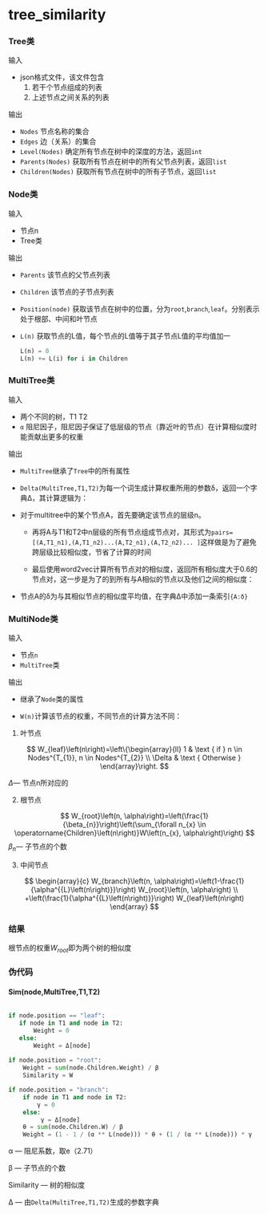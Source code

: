 # tree_similarity

### Tree类

输入

+ json格式文件，该文件包含
  1. 若干个节点组成的列表
  2. 上述节点之间关系的列表

输出

+ `Nodes`  节点名称的集合
+ `Edges`  边（关系）的集合
+ `Level(Nodes)`  确定所有节点在树中的深度的方法，返回`int`
+ `Parents(Nodes)` 获取所有节点在树中的所有父节点列表，返回`list`
+ `Children(Nodes)` 获取所有节点在树中的所有子节点，返回`list`

### Node类

输入

+ 节点n
+ Tree类

输出

+ `Parents` 该节点的父节点列表

+ `Children` 该节点的子节点列表

+ `Position(node)` 获取该节点在树中的位置，分为`root`,`branch`,`leaf`。分别表示处于根部、中间和叶节点

+ `L(n)` 获取节点的L值，每个节点的L值等于其子节点L值的平均值加一

  ```python
  L(n) = 0
  L(n) += L(i) for i in Children 
  ```

### MultiTree类

输入

+ 两个不同的树，T1 T2
+ `α` 阻尼因子，阻尼因子保证了低层级的节点（靠近叶的节点）在计算相似度时能贡献出更多的权重

输出

+ `MultiTree`继承了`Tree`中的所有属性

+ `Delta(MultiTree,T1,T2)`为每一个词生成计算权重所用的参数δ，返回一个字典Δ，其计算逻辑为：
+ 对于multitree中的某个节点A，首先要确定该节点的层级n。
  + 再将A与T1和T2中n层级的所有节点组成节点对，其形式为`pairs=[(A,T1_n1),(A,T1_n2)...(A,T2_n1),(A,T2_n2)... ]`这样做是为了避免跨层级比较相似度，节省了计算的时间

  + 最后使用word2vec计算所有节点对的相似度，返回所有相似度大于0.6的节点对，这一步是为了的到所有与A相似的节点以及他们之间的相似度：
+ 节点A的δ为与其相似节点的相似度平均值，在字典Δ中添加一条索引`{A:δ}`

### MultiNode类

输入

+ 节点`n`
+ `MultiTree`类

输出

+ 继承了`Node`类的属性

+ `W(n)`计算该节点的权重，不同节点的计算方法不同：

1. 叶节点

$$
W_{leaf}\left(n\right)=\left\{\begin{array}{ll}
  1 & \text { if } n \in Nodes^{T_{1}}, n \in Nodes^{T_{2}} \\
  \Delta & \text { Otherwise }
  \end{array}\right.
$$

  $\Delta$— 节点n所对应的

2. 根节点

$$
W_{root}\left(n, \alpha\right)=\left(\frac{1}{\beta_{n}}\right)\left(\sum_{\forall n_{x} \in \operatorname{Children}\left(n\right)}W\left(n_{x}, \alpha\right)\right)
$$
  $\beta_{n}$— 子节点的个数

3. 中间节点

$$
\begin{array}{c}
W_{branch}\left(n, \alpha\right)=\left(1-\frac{1}{\alpha^{{L}\left(n\right)}}\right) W_{root}\left(n, \alpha\right) \\
+\left(\frac{1}{\alpha^{{L}\left(n\right)}}\right) W_{leaf}\left(n\right)
\end{array}
$$



### 结果

根节点的权重$W_{root}$即为两个树的相似度

### 伪代码

#### Sim(node,MultiTree,T1,T2)

```python

if node.position == "leaf":
   if node in T1 and node in T2:
       Weight = 0
   else:
       Weight = Δ[node]
            
if node.position = "root":
	Weight = sum(node.Children.Weight) / β 
    Similarity = W

if node.position = "branch":
	if node in T1 and node in T2:
		γ = 0
	else:
         γ = Δ[node]
	θ = sum(node.Children.W) / β 
	Weight = (1 - 1 / (α ** L(node))) * θ + (1 / (α ** L(node))) * γ
```

α — 阻尼系数，取e（2.71）

β — 子节点的个数

Similarity — 树的相似度

Δ — 由`Delta(MultiTree,T1,T2)`生成的参数字典

#### 



